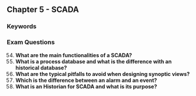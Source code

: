## Chapter 5 - SCADA

### Keywords

### Exam Questions

54. **What are the main functionalities of a SCADA?**
55. **What is a process database and what is the difference with an historical database?**
56. **What are the typical pitfalls to avoid when designing synoptic views?**
57. **Which is the difference between an alarm and an event?**
58. **What is an Historian for SCADA and what is its purpose?**

